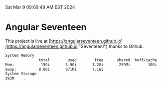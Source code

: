 Sat Mar  9 09:09:49 AM EST 2024

# Angular Seventeen


This project is live at [https://angularseventeen.github.io](https://angularseventeen.github.io "Seventeen!") thanks to Github.

```bash
System Memory
               total        used        free      shared  buff/cache   available
Mem:            15Gi       3.9Gi       1.2Gi       259Mi        10Gi        11Gi
Swap:          8.0Gi       971Mi       7.1Gi
System Storage
393M	.
```
```bash
